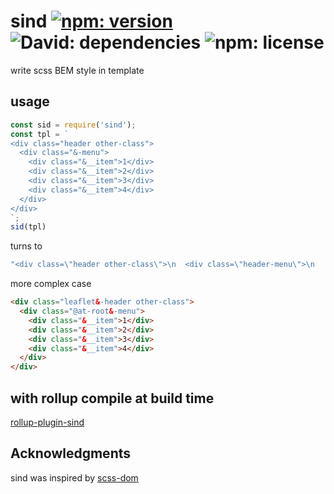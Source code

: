 # sind  [![npm: version][npm-version]](https://www.npmjs.com/package/sind) ![David: dependencies](https://flat.badgen.net/david/dep/bung87/sind) ![npm: license](https://flat.badgen.net/npm/license/sind)

write scss BEM style in template

## usage  

``` js
const sid = require('sind');
const tpl = `
<div class="header other-class">
  <div class="&-menu">
    <div class="&__item">1</div>
    <div class="&__item">2</div>
    <div class="&__item">3</div>
    <div class="&__item">4</div>
  </div>
</div>
`;
sid(tpl)
```

turns to 
``` js
"<div class=\"header other-class\">\n  <div class=\"header-menu\">\n    <div class=\"header-menu__item\">1</div>\n    <div class=\"header-menu__item\">2</div>\n    <div class=\"header-menu__item\">3</div>\n    <div class=\"header-menu__item\">4</div>\n  </div>\n</div>";
```
more complex case
``` html
<div class="leaflet&-header other-class">
  <div class="@at-root&-menu">
    <div class="&__item">1</div>
    <div class="&__item">2</div>
    <div class="&__item">3</div>
    <div class="&__item">4</div>
  </div>
</div>
```

## with rollup compile at build time  

[rollup-plugin-sind](https://github.com/bung87/rollup-plugin-sind)

## Acknowledgments

sind was inspired by [scss-dom](https://github.com/aykutkardas/scss-dom)

[npm-version]:https://flat.badgen.net/npm/v/sind